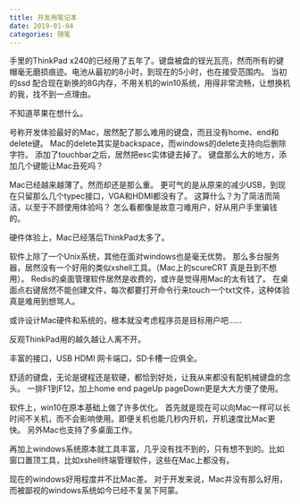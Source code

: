 ```yaml
---
title: 开发用笔记本
date: 2019-01-04
categories: 随笔
---
```


手里的ThinkPad x240的已经用了五年了。键盘被盘的锃光瓦亮，然而所有的键帽毫无磨损痕迹。电池从最初的8小时，到现在的5小时，也在接受范围内。
当初的ssd 配合现在新换的8G内存，不用关机的win10系统，用得非常流畅，让想换机的我，找不到一点理由。

<!--more-->

不知道苹果在想什么。

号称开发体验最好的Mac，居然配了那么难用的键盘，而且没有home、end和delete键。
Mac的delete其实是backspace，而windows的delete支持向后删除字符。
添加了touchbar之后，居然把esc实体键去掉了。
键盘那么大的地方，添加几个键能让Mac丑死吗？

Mac已经越来越薄了。然而却还是那么重。
更可气的是从原来的减少USB，到现在只留那么几个typec接口，VGA和HDMI都没有了。
这算什么？为了简洁而简洁，以至于不顾使用体验吗？
怎么看都像是故意刁难用户，好从用户手里骗钱的。

硬件体验上，Mac已经落后ThinkPad太多了。

软件上除了一个Unix系统，其他在面对windows也是毫无优势。
那么多台服务器，居然没有一个好用的类似xshell工具。（Mac上的scureCRT 真是丑到不想用）。
Redis的桌面管理软件居然是收费的，或许是觉得用Mac的太有钱了。
在桌面点右键居然不能创建文件，每次都要打开命令行来touch一个txt文件，这种体验真是难用到想骂人。

或许设计Mac硬件和系统的，根本就没考虑程序员是目标用户吧……

反观ThinkPad用的越久越让人离不开。

丰富的接口，USB HDMI 网卡端口，SD卡槽一应俱全。

舒适的键盘，无论是键程还是软硬，都恰到好处，让我从来都没有配机械键盘的念头。
一排F1到F12，加上home end pageUp pageDown更是大大方便了使用。

软件上，win10在原本基础上做了许多优化。
首先就是现在可以向Mac一样可以长时间不关机，而不会影响使用。即便关机也能几秒内开机，开机速度比Mac更快。
另外Mac也支持了多桌面工作。

再加上windows系统原本就工具丰富，几乎没有找不到的，只有想不到的。比如窗口置顶工具，比如xshell终端管理软件，这些在Mac上都没有。

现在的windows好用程度并不比Mac差。
对于开发来说，Mac并没有那么好用，而被鄙视的windows系统如今已经不复吴下阿蒙。
